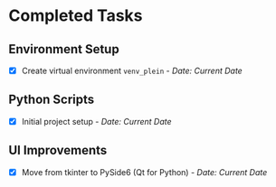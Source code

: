 # Completed Tasks

## Environment Setup
- [x] Create virtual environment `venv_plein` - *Date: Current Date*

## Python Scripts
- [x] Initial project setup - *Date: Current Date*

## UI Improvements
- [x] Move from tkinter to PySide6 (Qt for Python) - *Date: Current Date* 
